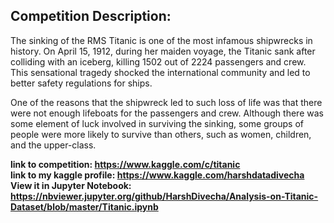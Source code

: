
## Competition Description:<br>
The sinking of the RMS Titanic is one of the most infamous shipwrecks in history.  On April 15, 1912, during her maiden voyage, the Titanic sank after colliding with an iceberg, killing 1502 out of 2224 passengers and crew. This sensational tragedy shocked the international community and led to better safety regulations for ships.

One of the reasons that the shipwreck led to such loss of life was that there were not enough lifeboats for the passengers and crew. Although there was some element of luck involved in surviving the sinking, some groups of people were more likely to survive than others, such as women, children, and the upper-class.


<b>link to competition:<b> https://www.kaggle.com/c/titanic<br>
<b>link to my kaggle profile:<b> https://www.kaggle.com/harshdatadivecha<br>
<b>View it in Jupyter Notebook:<b> https://nbviewer.jupyter.org/github/HarshDivecha/Analysis-on-Titanic-Dataset/blob/master/Titanic.ipynb
